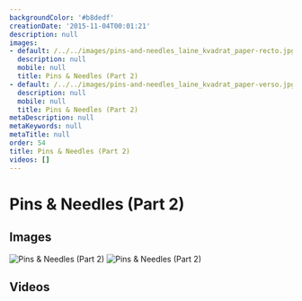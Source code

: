 ```yaml
---
backgroundColor: '#b8dedf'
creationDate: '2015-11-04T00:01:21'
description: null
images:
- default: /../../images/pins-and-needles_laine_kvadrat_paper-recto.jpg
  description: null
  mobile: null
  title: Pins & Needles (Part 2)
- default: /../../images/pins-and-needles_laine_kvadrat_paper-verso.jpg
  description: null
  mobile: null
  title: Pins & Needles (Part 2)
metaDescription: null
metaKeywords: null
metaTitle: null
order: 54
title: Pins & Needles (Part 2)
videos: []
---
```


# Pins & Needles (Part 2)



## Images

![Pins & Needles (Part 2)](/../../images/pins-and-needles_laine_kvadrat_paper-recto.jpg)
![Pins & Needles (Part 2)](/../../images/pins-and-needles_laine_kvadrat_paper-verso.jpg)

## Videos
